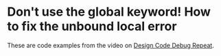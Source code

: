 # Don't use the global keyword! How to fix the unbound local error
These are code examples from the video on <a href="https://www.youtube.com/channel/UCd8ZAc9IpjNxDhBBHELJWtA">Design Code Debug Repeat</a>.

